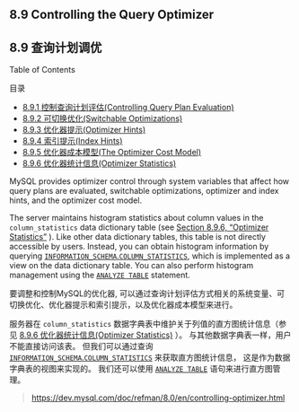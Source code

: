 ## 8.9 Controlling the Query Optimizer

## 8.9 查询计划调优

Table of Contents

目录

- [8.9.1 控制查询计划评估(Controlling Query Plan Evaluation)](./8.9.1-controlling-query-plan-evaluation.md)
- [8.9.2 可切换优化(Switchable Optimizations)](./8.9.2-switchable-optimizations.md)
- [8.9.3 优化器提示(Optimizer Hints)](./8.9.3-optimizer-hints.md)
- [8.9.4 索引提示(Index Hints)](./8.9.4-index-hints.md)
- [8.9.5 优化器成本模型(The Optimizer Cost Model)](./8.9.5-cost-model.md)
- [8.9.6 优化器统计信息(Optimizer Statistics)](./8.9.6-optimizer-statistics.md)



MySQL provides optimizer control through system variables that affect how query plans are evaluated, switchable optimizations, optimizer and index hints, and the optimizer cost model.

The server maintains histogram statistics about column values in the `column_statistics` data dictionary table (see [Section 8.9.6, “Optimizer Statistics”](./8.9.6-optimizer-statistics.md) ). Like other data dictionary tables, this table is not directly accessible by users. Instead, you can obtain histogram information by querying [`INFORMATION_SCHEMA`.`COLUMN_STATISTICS`](https://dev.mysql.com/doc/refman/8.0/en/information-schema-column-statistics-table.html), which is implemented as a view on the data dictionary table. You can also perform histogram management using the [`ANALYZE TABLE`](https://dev.mysql.com/doc/refman/8.0/en/analyze-table.html) statement.

要调整和控制MySQL的优化器, 可以通过查询计划评估方式相关的系统变量、可切换优化、优化器提示和索引提示，以及优化器成本模型来进行。

服务器在 `column_statistics` 数据字典表中维护关于列值的直方图统计信息（参见 [8.9.6 优化器统计信息(Optimizer Statistics)](./8.9.6-optimizer-statistics.md) ）。 与其他数据字典表一样，用户不能直接访问该表。 但我们可以通过查询 [`INFORMATION_SCHEMA`.`COLUMN_STATISTICS`](https://dev.mysql.com/doc/refman/8.0/en/information-schema-column-statistics-table.html) 来获取直方图统计信息， 这是作为数据字典表的视图来实现的。  我们还可以使用 [`ANALYZE TABLE`](https://dev.mysql.com/doc/refman/8.0/en/analyze-table.html) 语句来进行直方图管理。


> https://dev.mysql.com/doc/refman/8.0/en/controlling-optimizer.html
